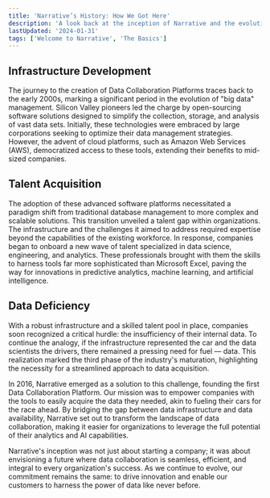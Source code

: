 ```yaml
---
title: 'Narrative’s History: How We Got Here'
description: 'A look back at the inception of Narrative and the evolution of data collaboration platforms.'
lastUpdated: '2024-01-31'
tags: ['Welcome to Narrative', 'The Basics']
---
```


## Infrastructure Development

The journey to the creation of Data Collaboration Platforms traces back to the early 2000s, marking a significant period in the evolution of "big data" management. Silicon Valley pioneers led the charge by open-sourcing software solutions designed to simplify the collection, storage, and analysis of vast data sets. Initially, these technologies were embraced by large corporations seeking to optimize their data management strategies. However, the advent of cloud platforms, such as Amazon Web Services (AWS), democratized access to these tools, extending their benefits to mid-sized companies.

## Talent Acquisition

The adoption of these advanced software platforms necessitated a paradigm shift from traditional database management to more complex and scalable solutions. This transition unveiled a talent gap within organizations. The infrastructure and the challenges it aimed to address required expertise beyond the capabilities of the existing workforce. In response, companies began to onboard a new wave of talent specialized in data science, engineering, and analytics. These professionals brought with them the skills to harness tools far more sophisticated than Microsoft Excel, paving the way for innovations in predictive analytics, machine learning, and artificial intelligence.

## Data Deficiency

With a robust infrastructure and a skilled talent pool in place, companies soon recognized a critical hurdle: the insufficiency of their internal data. To continue the analogy, if the infrastructure represented the car and the data scientists the drivers, there remained a pressing need for fuel — data. This realization marked the third phase of the industry's maturation, highlighting the necessity for a streamlined approach to data acquisition.

In 2016, Narrative emerged as a solution to this challenge, founding the first Data Collaboration Platform. Our mission was to empower companies with the tools to easily acquire the data they needed, akin to fueling their cars for the race ahead. By bridging the gap between data infrastructure and data availability, Narrative set out to transform the landscape of data collaboration, making it easier for organizations to leverage the full potential of their analytics and AI capabilities.

Narrative's inception was not just about starting a company; it was about envisioning a future where data collaboration is seamless, efficient, and integral to every organization's success. As we continue to evolve, our commitment remains the same: to drive innovation and enable our customers to harness the power of data like never before.
